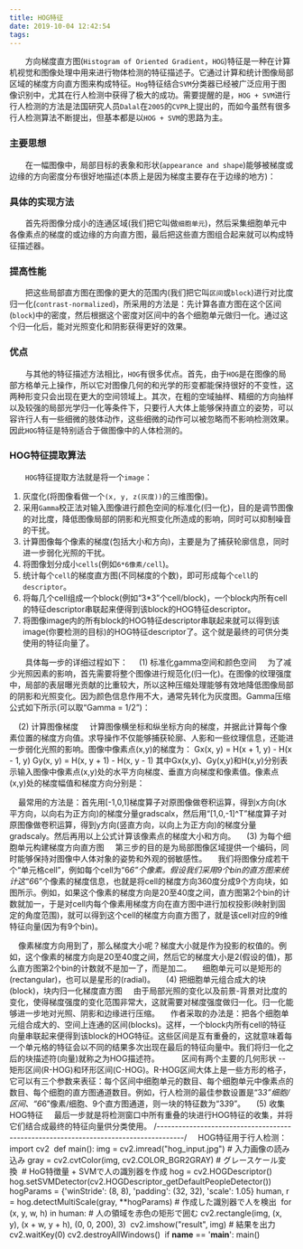 ```yaml
---
title: HOG特征
date: 2019-10-04 12:42:54
tags:
---
```

&emsp;&emsp;方向梯度直方图(`Histogram of Oriented Gradient`，`HOG`)特征是一种在计算机视觉和图像处理中用来进行物体检测的特征描述子。它通过计算和统计图像局部区域的梯度方向直方图来构成特征。`Hog`特征结合`SVM`分类器已经被广泛应用于图像识别中，尤其在行人检测中获得了极大的成功。需要提醒的是，`HOG + SVM`进行行人检测的方法是法国研究人员`Dalal`在`2005`的`CVPR`上提出的，而如今虽然有很多行人检测算法不断提出，但基本都是以`HOG + SVM`的思路为主。

### 主要思想

&emsp;&emsp;在一幅图像中，局部目标的表象和形状(`appearance and shape`)能够被梯度或边缘的方向密度分布很好地描述(本质上是因为梯度主要存在于边缘的地方)：

### 具体的实现方法

&emsp;&emsp;首先将图像分成小的连通区域(我们把它叫做`细胞单元`)，然后采集细胞单元中各像素点的梯度的或边缘的方向直方图，最后把这些直方图组合起来就可以构成特征描述器。

### 提高性能

&emsp;&emsp;把这些局部直方图在图像的更大的范围内(我们把它叫`区间`或`block`)进行对比度归一化(`contrast-normalized`)，所采用的方法是：先计算各直方图在这个区间(`block`)中的密度，然后根据这个密度对区间中的各个细胞单元做归一化。通过这个归一化后，能对光照变化和阴影获得更好的效果。

### 优点

&emsp;&emsp;与其他的特征描述方法相比，`HOG`有很多优点。首先，由于`HOG`是在图像的局部方格单元上操作，所以它对图像几何的和光学的形变都能保持很好的不变性，这两种形变只会出现在更大的空间领域上。其次，在粗的空域抽样、精细的方向抽样以及较强的局部光学归一化等条件下，只要行人大体上能够保持直立的姿势，可以容许行人有一些细微的肢体动作，这些细微的动作可以被忽略而不影响检测效果。因此`HOG`特征是特别适合于做图像中的人体检测的。

### HOG特征提取算法

&emsp;&emsp;`HOG`特征提取方法就是将一个`image`：

1. 灰度化(将图像看做一个`(x, y, z(灰度))`的三维图像)。
2. 采用`Gamma`校正法对输入图像进行颜色空间的标准化(归一化)，目的是调节图像的对比度，降低图像局部的阴影和光照变化所造成的影响，同时可以抑制噪音的干扰。
3. 计算图像每个像素的梯度(包括大小和方向)，主要是为了捕获轮廓信息，同时进一步弱化光照的干扰。
4. 将图像划分成小`cells`(例如`6*6像素/cell`)。
5. 统计每个`cell`的梯度直方图(不同梯度的个数)，即可形成每个`cell`的`descriptor`。
6. 将每几个cell组成一个block(例如“3*3”个cell/block)，一个block内所有cell的特征descriptor串联起来便得到该block的HOG特征descriptor。
7. 将图像image内的所有block的HOG特征descriptor串联起来就可以得到该image(你要检测的目标)的HOG特征descriptor了。这个就是最终的可供分类使用的特征向量了。

&emsp;&emsp;具体每一步的详细过程如下：
    (1) 标准化gamma空间和颜色空间
    为了减少光照因素的影响，首先需要将整个图像进行规范化(归一化)。在图像的纹理强度中，局部的表层曝光贡献的比重较大，所以这种压缩处理能够有效地降低图像局部的阴影和光照变化。因为颜色信息作用不大，通常先转化为灰度图。Gamma压缩公式如下所示(可以取“Gamma = 1/2”)：

    (2) 计算图像梯度
    计算图像横坐标和纵坐标方向的梯度，并据此计算每个像素位置的梯度方向值。求导操作不仅能够捕获轮廓、人影和一些纹理信息，还能进一步弱化光照的影响。图像中像素点(x,y)的梯度为：
Gx(x, y) = H(x + 1, y) - H(x - 1, y)
Gy(x, y) = H(x, y + 1) - H(x, y - 1)
其中Gx(x,y)、Gy(x,y)和H(x,y)分别表示输入图像中像素点(x,y)处的水平方向梯度、垂直方向梯度和像素值。像素点(x,y)处的梯度幅值和梯度方向分别是：

    最常用的方法是：首先用[-1,0,1]梯度算子对原图像做卷积运算，得到x方向(水平方向，以向右为正方向)的梯度分量gradscalx，然后用“[1,0,-1]^T”梯度算子对原图像做卷积运算，得到y方向(竖直方向，以向上为正方向)的梯度分量gradscaly。然后再用以上公式计算该像素点的梯度大小和方向。
    (3) 为每个细胞单元构建梯度方向直方图
    第三步的目的是为局部图像区域提供一个编码，同时能够保持对图像中人体对象的姿势和外观的弱敏感性。
    我们将图像分成若干个“单元格cell”，例如每个cell为“6*6”个像素。假设我们采用9个bin的直方图来统计这“6*6”个像素的梯度信息，也就是将cell的梯度方向360度分成9个方向块，如图所示。例如，如果这个像素的梯度方向是20至40度之间，直方图第2个bin的计数就加一，于是对cell内每个像素用梯度方向在直方图中进行加权投影(映射到固定的角度范围)，就可以得到这个cell的梯度方向直方图了，就是该cell对应的9维特征向量(因为有9个bin)。

    像素梯度方向用到了，那么梯度大小呢？梯度大小就是作为投影的权值的。例如，这个像素的梯度方向是20至40度之间，然后它的梯度大小是2(假设的值)，那么直方图第2个bin的计数就不是加一了，而是加二。
    细胞单元可以是矩形的(rectangular)，也可以是星形的(radial)。
    (4) 把细胞单元组合成大的块(block)，块内归一化梯度直方图
    由于局部光照的变化以及前景-背景对比度的变化，使得梯度强度的变化范围非常大，这就需要对梯度强度做归一化。归一化能够进一步地对光照、阴影和边缘进行压缩。
    作者采取的办法是：把各个细胞单元组合成大的、空间上连通的区间(blocks)。这样，一个block内所有cell的特征向量串联起来便得到该block的HOG特征。这些区间是互有重叠的，这就意味着每一个单元格的特征会以不同的结果多次出现在最后的特征向量中。我们将归一化之后的块描述符(向量)就称之为HOG描述符。
    
    区间有两个主要的几何形状 -- 矩形区间(R-HOG)和环形区间(C-HOG)。R-HOG区间大体上是一些方形的格子，它可以有三个参数来表征：每个区间中细胞单元的数目、每个细胞单元中像素点的数目、每个细胞的直方图通道数目。例如，行人检测的最佳参数设置是“3*3”细胞/区间、“6*6”像素/细胞、9个直方图通道，则一块的特征数为“3*3*9”。
    (5) 收集HOG特征
    最后一步就是将检测窗口中所有重叠的块进行HOG特征的收集，并将它们结合成最终的特征向量供分类使用。
/*-------------------------------------------------------------------------------------*/
    HOG特征用于行人检测：
import cv2
​
def main():
    img = cv2.imread("hog_input.jpg")  # 入力画像の読み込み
    gray = cv2.cvtColor(img, cv2.COLOR_BGR2GRAY)  # グレースケール変換
​
    # HoG特徴量 + SVMで人の識別器を作成
    hog = cv2.HOGDescriptor()
    hog.setSVMDetector(cv2.HOGDescriptor_getDefaultPeopleDetector())
    hogParams = {'winStride': (8, 8), 'padding': (32, 32), 'scale': 1.05}
​
    human, r = hog.detectMultiScale(gray, **hogParams)  # 作成した識別器で人を検出
​
    for (x, y, w, h) in human:  # 人の領域を赤色の矩形で囲む
        cv2.rectangle(img, (x, y), (x + w, y + h), (0, 0, 200), 3)
​
    cv2.imshow("result", img)  # 結果を出力
    cv2.waitKey(0)
    cv2.destroyAllWindows()
​
if __name__ == '__main__':
    main()
